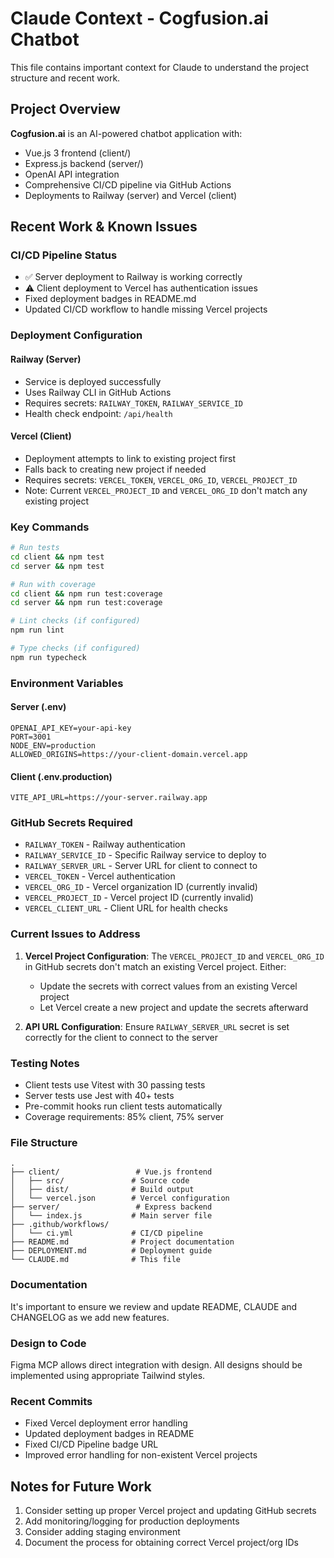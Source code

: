 # Claude Context - Cogfusion.ai Chatbot

This file contains important context for Claude to understand the project structure and recent work.

## Project Overview

**Cogfusion.ai** is an AI-powered chatbot application with:
- Vue.js 3 frontend (client/)
- Express.js backend (server/)
- OpenAI API integration
- Comprehensive CI/CD pipeline via GitHub Actions
- Deployments to Railway (server) and Vercel (client)

## Recent Work & Known Issues

### CI/CD Pipeline Status
- ✅ Server deployment to Railway is working correctly
- ⚠️ Client deployment to Vercel has authentication issues
- Fixed deployment badges in README.md
- Updated CI/CD workflow to handle missing Vercel projects

### Deployment Configuration

#### Railway (Server)
- Service is deployed successfully
- Uses Railway CLI in GitHub Actions
- Requires secrets: `RAILWAY_TOKEN`, `RAILWAY_SERVICE_ID`
- Health check endpoint: `/api/health`

#### Vercel (Client)
- Deployment attempts to link to existing project first
- Falls back to creating new project if needed
- Requires secrets: `VERCEL_TOKEN`, `VERCEL_ORG_ID`, `VERCEL_PROJECT_ID`
- Note: Current `VERCEL_PROJECT_ID` and `VERCEL_ORG_ID` don't match any existing project

### Key Commands

```bash
# Run tests
cd client && npm test
cd server && npm test

# Run with coverage
cd client && npm run test:coverage
cd server && npm run test:coverage

# Lint checks (if configured)
npm run lint

# Type checks (if configured)
npm run typecheck
```

### Environment Variables

#### Server (.env)
```
OPENAI_API_KEY=your-api-key
PORT=3001
NODE_ENV=production
ALLOWED_ORIGINS=https://your-client-domain.vercel.app
```

#### Client (.env.production)
```
VITE_API_URL=https://your-server.railway.app
```

### GitHub Secrets Required
- `RAILWAY_TOKEN` - Railway authentication
- `RAILWAY_SERVICE_ID` - Specific Railway service to deploy to
- `RAILWAY_SERVER_URL` - Server URL for client to connect to
- `VERCEL_TOKEN` - Vercel authentication
- `VERCEL_ORG_ID` - Vercel organization ID (currently invalid)
- `VERCEL_PROJECT_ID` - Vercel project ID (currently invalid)
- `VERCEL_CLIENT_URL` - Client URL for health checks

### Current Issues to Address

1. **Vercel Project Configuration**: The `VERCEL_PROJECT_ID` and `VERCEL_ORG_ID` in GitHub secrets don't match an existing Vercel project. Either:
   - Update the secrets with correct values from an existing Vercel project
   - Let Vercel create a new project and update the secrets afterward

2. **API URL Configuration**: Ensure `RAILWAY_SERVER_URL` secret is set correctly for the client to connect to the server

### Testing Notes

- Client tests use Vitest with 30 passing tests
- Server tests use Jest with 40+ tests
- Pre-commit hooks run client tests automatically
- Coverage requirements: 85% client, 75% server

### File Structure
```
.
├── client/                 # Vue.js frontend
│   ├── src/               # Source code
│   ├── dist/              # Build output
│   └── vercel.json        # Vercel configuration
├── server/                 # Express backend
│   └── index.js           # Main server file
├── .github/workflows/      
│   └── ci.yml             # CI/CD pipeline
├── README.md              # Project documentation
├── DEPLOYMENT.md          # Deployment guide
└── CLAUDE.md              # This file
```

### Documentation
It's important to ensure we review and update README, CLAUDE and CHANGELOG as we add new features.

### Design to Code
Figma MCP allows direct integration with design.  All designs should be implemented using appropriate Tailwind styles.

### Recent Commits
- Fixed Vercel deployment error handling
- Updated deployment badges in README
- Fixed CI/CD Pipeline badge URL
- Improved error handling for non-existent Vercel projects

## Notes for Future Work

1. Consider setting up proper Vercel project and updating GitHub secrets
2. Add monitoring/logging for production deployments
3. Consider adding staging environment
4. Document the process for obtaining correct Vercel project/org IDs
